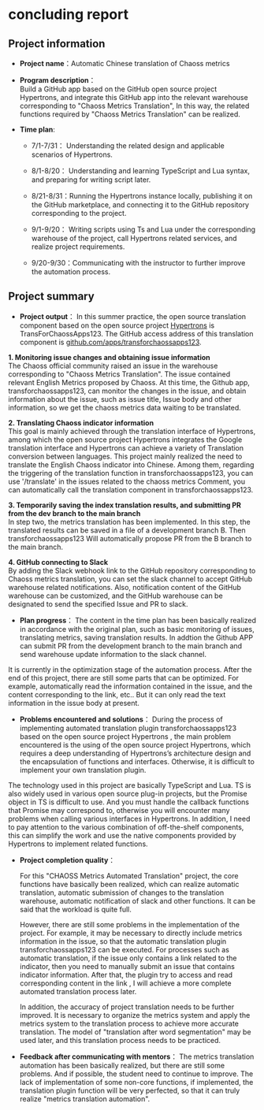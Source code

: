 # concluding report

## Project information


- <b>Project name</b>：Automatic Chinese translation of Chaoss metrics<br/>

- <b> Program description</b>：</br>
Build a GitHub app based on the GitHub open source project Hypertrons, and integrate this GitHub app into the relevant warehouse corresponding to "Chaoss Metrics Translation",
In this way, the related functions required by "Chaoss Metrics Translation" can be realized.

- <b>Time plan</b>: </br>
   - 7/1-7/31： Understanding the related design and applicable scenarios of Hypertrons.<br/>
     
   - 8/1-8/20： Understanding and learning TypeScript and Lua syntax, and preparing for writing script later.<br/>
     
   - 8/21-8/31：Running the Hypertrons instance locally, publishing it on the GitHub marketplace, and connecting it to the GitHub repository corresponding to the project.<br/>
     
   - 9/1-9/20： Writing scripts using Ts and Lua under the corresponding warehouse of the project, call Hypertrons related services, and realize project requirements.<br/>
     
   - 9/20-9/30：Communicating with the instructor to further improve the automation process.


## Project summary


- <b>Project output</b>：
In this summer practice, the open source translation component based on the open source project [Hypertrons](https://www.hypertrons.io/#) is TransForChaossApps123.
The GitHub access address of this translation component is [github.com/apps/transforchaossapps123](https://github.com/apps/transforchaossapps123).

<b>1. Monitoring issue changes and obtaining issue information</b><br/>
   The Chaoss official community raised an issue in the warehouse corresponding to "Chaoss Metrics Translation". The issue contained relevant English Metrics proposed by Chaoss.
   At this time, the Github app, transforchaossapps123, can monitor the changes in the issue, and obtain information about the issue, such as issue title,
   Issue body and other information, so we get the chaoss metrics data waiting to be translated.

<b>2. Translating Chaoss indicator information</b><br/>
   This goal is mainly achieved through the translation interface of Hypertrons, among which the open source project Hypertrons integrates the Google translation interface and Hypertrons can achieve a variety of
   Translation conversion between languages. This project mainly realized the need to translate the English Chaoss indicator into Chinese.
   Among them, regarding the triggering of the translation function in transforchaossapps123, you can use '/translate' in the issues related to the chaoss metrics
   Comment, you can automatically call the translation component in transforchaossapps123.

<b>3. Temporarily saving the index translation results, and submitting PR from the dev branch to the main branch</b><br/>
   In step two, the metrics translation has been implemented. In this step, the translated results can be saved in a file of a development branch B. Then transforchaossapps123
   Will automatically propose PR from the B branch to the main branch.

<b>4. GitHub connecting to Slack</b><br/>
   By adding the Slack webhook link to the GitHub repository corresponding to Chaoss metrics translation, you can set the slack channel to accept
   GitHub warehouse related notifications. Also, notification content of the GitHub warehouse can be customized, and the GitHub warehouse can be designated to send the specified Issue and PR to slack.

- <b>Plan progress</b>：
The content in the time plan has been basically realized in accordance with the original plan, such as basic monitoring of issues, translating metrics, saving translation results. In addtion the Github APP can  submit PR from the development branch to
the main branch and send warehouse update information to the slack channel.

It is currently in the optimization stage of the automation process. After the end of this project, there are still some parts that can be optimized. For example, automatically read the information contained in the issue, 
and the content corresponding to the link, etc.. But it can only read the text information in the issue body at present.

- <b>Problems encountered and solutions</b>：
During the process of implementing automated translation plugin transforchaossapps123 based on the open source project Hypertrons
, the main problem encountered is the using of the open source project Hypertrons, which requires a deep understanding of Hypertrons’s architecture design and the encapsulation of functions and interfaces. 
Otherwise, it is difficult to implement your own translation plugin.

The technology used in this project are basically TypeScript and Lua. TS is also widely used in various open source plug-in projects, but the Promise object in TS is difficult to use.
And you must handle the callback functions that Promise may correspond to, otherwise you will encounter many problems when calling various interfaces in Hypertrons. In addition, I need to pay attention to the various
combination of off-the-shelf components, this can simplify the work and use the native components provided by Hypertrons to implement related functions.


- <b>Project completion quality</b>：

   For this "CHAOSS Metrics Automated Translation" project, the core functions have basically been realized, which can realize automatic translation, automatic submission of changes to the translation warehouse, automatic notification of slack and other functions.
   It can be said that the workload is quite full.<br/>
  

   However, there are still some problems in the implementation of the project. For example, it may be necessary to directly include metrics information in the issue, so that the automatic translation plugin transforchaossapps123 can be executed.
   For processes such as automatic translation, if the issue only contains a link related to the indicator, then you need to manually submit an issue that contains indicator information. After that, the plugin try to access and read corresponding content in the link
   , I will achieve a more complete automated translation process later.


   In addition, the accuracy of project translation needs to be further improved. It is necessary to organize the metrics system and apply the metrics system to the translation process to achieve more accurate translation. 
   The model of "translation after word segmentation" may be used later, and this translation process needs to be practiced.

- <b>Feedback  after communicating with mentors</b>：
The metrics translation automation has been basically realized, but there are still some problems. And if possible, the student need to continue to improve. The lack of implementation of some non-core functions, if implemented, the translation plugin function will be very
perfected, so that it can truly realize "metrics translation automation".
